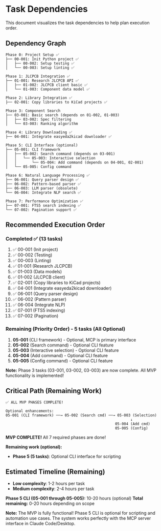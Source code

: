 # Task Dependencies

This document visualizes the task dependencies to help plan execution order.

## Dependency Graph

```
Phase 0: Project Setup ✅
├── 00-001: Init Python project ✅
│   ├── 00-002: Setup testing ✅
│   └── 00-003: Setup linting ✅

Phase 1: JLCPCB Integration ✅
├── 01-001: Research JLCPCB API ✅
│   ├── 01-002: JLCPCB client basic ✅
│   └── 01-003: Component data model ✅

Phase 2: Library Integration ✅
├── 02-001: Copy libraries to KiCad projects ✅

Phase 3: Component Search
├── 03-001: Basic search (depends on 01-002, 01-003)
│   ├── 03-002: Spec filtering
│   └── 03-003: Ranking algorithm

Phase 4: Library Downloading ✅
├── 04-001: Integrate easyeda2kicad downloader ✅

Phase 5: CLI Interface (optional)
├── 05-001: CLI framework
│   ├── 05-002: Search command (depends on 03-001)
│   │   └── 05-003: Interactive selection
│   │       └── 05-004: Add command (depends on 04-001, 02-001)
│   └── 05-005: Config command

Phase 6: Natural Language Processing ✅
├── 06-001: Query parser design ✅
├── 06-002: Pattern-based parser ✅
├── 06-003: LLM parser (obsolete)
└── 06-004: Integrate NLP search ✅

Phase 7: Performance Optimization ✅
├── 07-001: FTS5 search indexing ✅
└── 07-002: Pagination support ✅
```

## Recommended Execution Order

### Completed ✅ (13 tasks)
1. ✅ 00-001 (Init project)
2. ✅ 00-002 (Testing)
3. ✅ 00-003 (Linting)
4. ✅ 01-001 (Research JLCPCB)
5. ✅ 01-003 (Data models)
6. ✅ 01-002 (JLCPCB client)
7. ✅ 02-001 (Copy libraries to KiCad projects)
8. ✅ 04-001 (Integrate easyeda2kicad downloader)
9. ✅ 06-001 (Query parser design)
10. ✅ 06-002 (Pattern parser)
11. ✅ 06-004 (Integrate NLP)
12. ✅ 07-001 (FTS5 indexing)
13. ✅ 07-002 (Pagination)

### Remaining (Priority Order) - 5 tasks (All Optional)
1. **05-001** (CLI framework) - Optional, MCP is primary interface
2. **05-002** (Search command) - Optional CLI feature
3. **05-003** (Interactive selection) - Optional CLI feature
4. **05-004** (Add command) - Optional CLI feature
5. **05-005** (Config command) - Optional CLI feature

**Note:** Phase 3 tasks (03-001, 03-002, 03-003) are now complete. All MVP functionality is implemented!

## Critical Path (Remaining Work)

```
✅ ALL MVP PHASES COMPLETE!

Optional enhancements:
05-001 (CLI framework) ──→ 05-002 (Search cmd) ──→ 05-003 (Selection)
                                                         ↓
                                                  05-004 (Add cmd)
                                                  05-005 (Config)
```

**MVP COMPLETE!** All 7 required phases are done!

**Remaining work (optional):**
- **Phase 5 (5 tasks)**: Optional CLI interface for scripting

## Estimated Timeline (Remaining)

- **Low complexity**: 1-2 hours per task
- **Medium complexity**: 2-4 hours per task

**Phase 5 CLI (05-001 through 05-005):** 10-20 hours (optional)
**Total remaining:** 0-20 hours depending on scope

**Note:** The MVP is fully functional! Phase 5 CLI is optional for scripting and automation use cases. The system works perfectly with the MCP server interface in Claude Code/Desktop.
